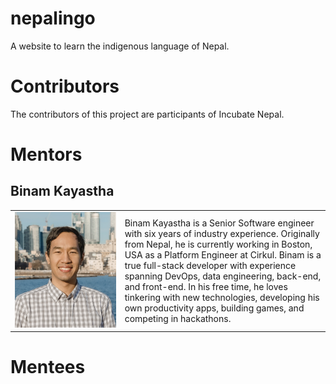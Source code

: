 # nepalingo
A website to learn the indigenous language of Nepal.


# Contributors

The contributors of this project are participants of Incubate Nepal.

# Mentors

## Binam Kayastha

<table>
    <tr>
        <td>
            <img src="README-photos/binamkayastha.png" alt="Image of Binam Kayastha" width=2000/>
        </td>
        <td>
            Binam Kayastha is a Senior Software engineer with six years of industry experience. Originally from Nepal, he is currently working in Boston, USA as a Platform Engineer at Cirkul. Binam is a true full-stack developer with experience spanning DevOps, data engineering, back-end, and front-end. In his free time, he loves tinkering with new technologies, developing his own productivity apps, building games, and competing in hackathons.
        </td>
    </tr>
</table>


# Mentees
